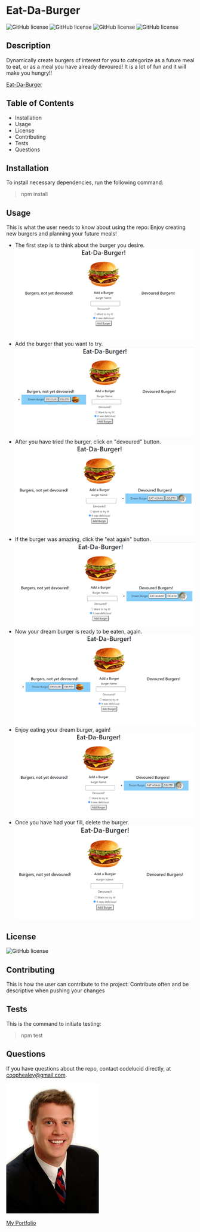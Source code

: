 # Eat-Da-Burger  

![GitHub license](https://img.shields.io/badge/Skill-HTML-brightgreen) ![GitHub license](https://img.shields.io/badge/Skill-CSS-blue) ![GitHub license](https://img.shields.io/badge/Skill-JavaScript-red) ![GitHub license](https://img.shields.io/badge/Skill-HandleBars-purple)

## Description  

Dynamically create burgers of interest for you to categorize as a future meal to eat, or as a meal you have already devoured! It is a lot of fun and it will make you hungry!! 

[Eat-Da-Burger](https://eat-da-burger-tracker.herokuapp.com/)

## Table of Contents
- Installation 
- Usage
- License
- Contributing
- Tests
- Questions  

## Installation  

To install necessary dependencies, run the following command:
>npm install  

## Usage  

This is what the user needs to know about using the repo:
Enjoy creating new burgers and planning your future meals!
- The first step is to think about the burger you desire.
![first step](/stepOne.png)   
- Add the burger that you want to try.
![Add burger](/stepTwo.png)
- After you have tried the burger, click on "devoured" button.
![Devour Burger](/stepThree.png)
- If the burger was amazing, click the "eat again" button.
![Eat Again](/stepFour.png)
- Now your dream burger is ready to be eaten, again.
![Devour Again](/stepFive.png)
- Enjoy eating your dream burger, again!
![Eat Second Time](/stepSix.png)
- Once you have had your fill, delete the burger.
![Delete](/stepSeven.png)

## License  

![GitHub license](https://img.shields.io/badge/license-None-brightgreen)

## Contributing  

This is how the user can contribute to the project:
Contribute often and be descriptive when pushing your changes  

## Tests  

This is the command to initiate testing:
>npm test  

## Questions  

If you have questions about the repo, contact codelucid directly, at coophealey@gmail.com.

[![My Profile Picture](/profilePic.png)](https://github.com/codelucid "My Profile Picture")

[My Portfolio](https://codelucid.github.io/Portfolio/ "My Portfolio")